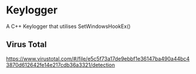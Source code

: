 # Keylogger
A C++ Keylogger that utilises SetWindowsHookEx() 

## Virus Total
https://www.virustotal.com/#/file/e5c5f73a17de9ebbf1e36147ba490a44bc43870d612642fe14e217cdb36a3321/detection
